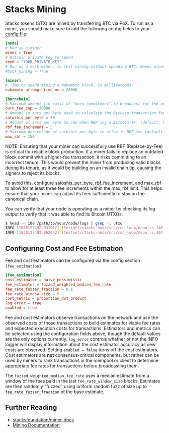 # Stacks Mining

Stacks tokens (STX) are mined by transferring BTC via PoX. To run as a miner,
you should make sure to add the following config fields to your [config file](../sample/conf/mainnet-miner-conf.toml):

```toml
[node]
# Run as a miner
miner = True
# Bitcoin private key to spend
seed = "YOUR PRIVATE KEY"
# Run as a mock-miner, to test mining without spending BTC. Needs miner=True.
#mock_mining = True

[miner]
# Time to spend mining a Nakamoto block, in milliseconds.
nakamoto_attempt_time_ms = 20000

[burnchain]
# Maximum amount (in sats) of "burn commitment" to broadcast for the next block's leader election
burn_fee_cap = 20000
# Amount in sats per byte used to calculate the Bitcoin transaction fee (default: 50)
satoshis_per_byte = 50
# Amount of sats per byte to add when RBF'ing a Bitcoin tx  (default: 5)
rbf_fee_increment = 5
# Maximum percentage of satoshis_per_byte to allow in RBF fee (default: 150)
max_rbf = 150
```

NOTE: Ensuring that your miner can successfully use RBF (Replace-by-Fee) is
critical for reliable block production. If a miner fails to replace an outdated
block commit with a higher-fee transaction, it risks committing to an incorrect
tenure. This would prevent the miner from producing valid blocks during its
tenure, as it would be building on an invalid chain tip, causing the signers to
reject its blocks.

To avoid this, configure satoshis_per_byte, rbf_fee_increment, and max_rbf to
allow for at least three fee increments within the max_rbf limit. This helps
ensure that your miner can adjust its fees sufficiently to stay on the canonical
chain.

You can verify that your node is operating as a miner by checking its log output
to verify that it was able to find its Bitcoin UTXOs:

```bash
$ head -n 100 /path/to/your/node/logs | grep -i utxo
INFO [1630127492.031042] [testnet/stacks-node/src/run_loop/neon.rs:146] [main] Miner node: checking UTXOs at address: <redacted>
INFO [1630127492.062652] [testnet/stacks-node/src/run_loop/neon.rs:164] [main] UTXOs found - will run as a Miner node
```

## Configuring Cost and Fee Estimation

Fee and cost estimators can be configured via the config section `[fee_estimation]`:

```toml
[fee_estimation]
cost_estimator = naive_pessimistic
fee_estimator = fuzzed_weighted_median_fee_rate
fee_rate_fuzzer_fraction = 0.1
fee_rate_window_size = 5
cost_metric = proportion_dot_product
log_error = true
enabled = true
```

Fee and cost estimators observe transactions on the network and use the
observed costs of those transactions to build estimates for viable fee rates
and expected execution costs for transactions. Estimators and metrics can be
selected using the configuration fields above, though the default values are
the only options currently. `log_error` controls whether or not the INFO logger
will display information about the cost estimator accuracy as new costs are
observed. Setting `enabled = false` turns off the cost estimators. Cost estimators
are **not** consensus-critical components, but rather can be used by miners to
rank transactions in the mempool or client to determine appropriate fee rates
for transactions before broadcasting them.

The `fuzzed_weighted_median_fee_rate` uses a
median estimate from a window of the fees paid in the last `fee_rate_window_size` blocks.
Estimates are then randomly "fuzzed" using uniform random fuzz of size up to
`fee_rate_fuzzer_fraction` of the base estimate.

## Further Reading

- [stacksfoundation/miner-docs](https://github.com/stacksfoundation/miner-docs)
- [Mining Documentation](https://docs.stacks.co/stacks-in-depth/nodes-and-miners/mine-mainnet-stacks-tokens)
